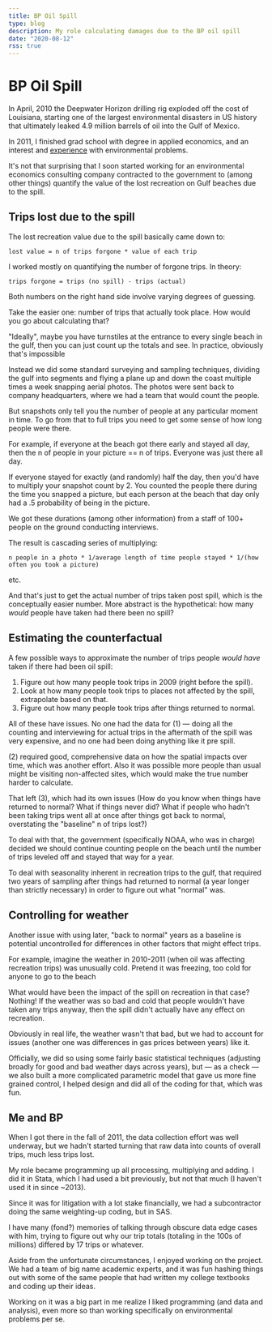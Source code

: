 ```yaml
---
title: BP Oil Spill 
type: blog
description: My role calculating damages due to the BP oil spill
date: "2020-08-12"
rss: true
---
```


# BP Oil Spill

In April, 2010 the Deepwater Horizon drilling rig exploded off the cost of
Louisiana, starting one of the largest environmental disasters in US history
that ultimately leaked 4.9 million barrels of oil into the Gulf of Mexico.

In 2011, I finished grad school with degree in applied economics, and an
interest and [experience](eu-carbon-market) with environmental problems.

It's not that surprising that I soon started working for an environmental
economics consulting company contracted to the government to (among other
things) quantify the value of the lost recreation on Gulf beaches due to the
spill.

## Trips lost due to the spill
The lost recreation value due to the spill basically came down to:

```
lost value = n of trips forgone * value of each trip
```

I worked mostly on quantifying the number of forgone trips. In theory:

```
trips forgone = trips (no spill) - trips (actual)
```

Both numbers on the right hand side involve varying degrees of guessing.

Take the easier one: number of trips that actually took place. How would you
go about calculating that?

"Ideally", maybe you have turnstiles at the entrance to every single beach in
the gulf, then you can just count up the totals and see. In practice,
obviously that's impossible

Instead we did some standard surveying and sampling techniques, dividing the
gulf into segments and flying a plane up and down the coast multiple times
a week snapping aerial photos. The photos were sent back to company
headquarters, where we had a team that would count the people.

But snapshots only tell you the number of people at any particular moment in
time. To go from that to full trips you need to get some sense of how long
people were there.

For example, if everyone at the beach got there early and stayed all day, then
the n of people in your picture == n of trips. Everyone was just there all
day.

If everyone stayed for exactly (and randomly) half the day, then you'd have to
multiply your snapshot count by 2. You counted the people there during the
time you snapped a picture, but each person at the beach that day only had
a .5 probability of being in the picture.

We got these durations (among other information) from a staff of 100+ people
on the ground conducting interviews.

The result is cascading series of multiplying:

`n people in a photo * 1/average length of time people stayed * 1/(how often you took a picture)`

etc.

And that's just to get the actual number of trips taken post spill, which is
the conceptually easier number. More abstract is the hypothetical: how many
*would* people have taken had there been no spill?

## Estimating the counterfactual
A few possible ways to approximate the number of trips people *would have*
taken if there had been oil spill:

1. Figure out how many people took trips in 2009 (right before the spill).
2. Look at how many people took trips to places not affected by the spill, extrapolate based on that.
3. Figure out how many people took trips after things returned to normal.

All of these have issues. No one had the data for (1) — doing all the counting
and interviewing for actual trips in the aftermath of the spill was very
expensive, and no one had been doing anything like it pre spill.

(2) required good, comprehensive data on how the spatial impacts over time,
which was another effort. Also it was possible more people than usual might be
visiting non-affected sites, which would make the true number harder to
calculate.

That left (3), which had its own issues (How do you know when things have
returned to normal? What if things never did? What if people who hadn't been
taking trips went all at once after things got back to normal, overstating the
"baseline" n of trips lost?)

To deal with that, the government (specifically NOAA, who was in charge)
decided we should continue counting people on the beach until the number of
trips leveled off and stayed that way for a year.

To deal with seasonality inherent in recreation trips to the gulf, that
required two years of sampling after things had returned to normal (a year
longer than strictly necessary) in order to figure out what "normal" was.

## Controlling for weather
Another issue with using later, "back to normal" years as a baseline is
potential uncontrolled for differences in other factors that might effect
trips.

For example, imagine the weather in 2010-2011 (when oil was affecting
recreation trips) was unusually cold. Pretend it was freezing, too cold for
anyone to go to the beach

What would have been the impact of the spill on recreation in that case?
Nothing! If the weather was so bad and cold that people wouldn't have taken
any trips anyway, then the spill didn't actually have any effect on recreation.

Obviously in real life, the weather wasn't that bad, but we had to account for
issues (another one was differences in gas prices between years) like it.

Officially, we did so using some fairly basic statistical techniques
(adjusting broadly for good and bad weather days across years), but — as
a check — we also built a more complicated parametric model that gave us more
fine grained control, I helped design and did all of the coding for that,
which was fun.

## Me and BP
When I got there in the fall of 2011, the data collection effort was well
underway, but we hadn't started turning that raw data into counts of overall
trips, much less trips lost.

My role became programming up all processing, multiplying and adding. I did it
in Stata, which I had used a bit previously, but not that much (I haven't used
it in since ~2013).

Since it was for litigation with a lot stake financially, we had
a subcontractor doing the same weighting-up coding, but in SAS.

I have many (fond?) memories of talking through obscure data edge cases with
him, trying to figure out why our trip totals (totaling in the 100s of
millions) differed by 17 trips or whatever.

Aside from the unfortunate circumstances, I enjoyed working on the project. We
had a team of big name academic experts, and it was fun hashing things out
with some of the same people that had written my college textbooks and coding
up their ideas.

Working on it was a big part in me realize I liked programming (and data and
analysis), even more so than working specifically on environmental problems
per se.

